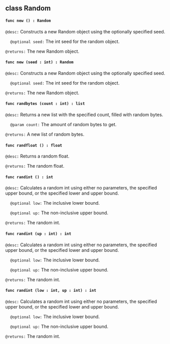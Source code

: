 ## class Random

#### ```func new () : Random```

```@desc:``` Constructs a new Random object using the optionally specified seed.

&nbsp;&nbsp;&nbsp;&nbsp;```@optional seed:``` The int seed for the random object.

```@returns:``` The new Random object.

#### ```func new (seed : int) : Random```

```@desc:``` Constructs a new Random object using the optionally specified seed.

&nbsp;&nbsp;&nbsp;&nbsp;```@optional seed:``` The int seed for the random object.

```@returns:``` The new Random object.

#### ```func randbytes (count : int) : list```

```@desc:``` Returns a new list with the specified count, filled with random bytes.

&nbsp;&nbsp;&nbsp;&nbsp;```@param count:``` The amount of random bytes to get.

```@returns:``` A new list of random bytes.

#### ```func randfloat () : float```

```@desc:``` Returns a random float.

```@returns:``` The random float.

#### ```func randint () : int```

```@desc:``` Calculates a random int using either no parameters, the specified upper bound, or the specified lower and upper bound.

&nbsp;&nbsp;&nbsp;&nbsp;```@optional low:``` The inclusive lower bound.

&nbsp;&nbsp;&nbsp;&nbsp;```@optional up:``` The non-inclusive upper bound.

```@returns:``` The random int.

#### ```func randint (up : int) : int```

```@desc:``` Calculates a random int using either no parameters, the specified upper bound, or the specified lower and upper bound.

&nbsp;&nbsp;&nbsp;&nbsp;```@optional low:``` The inclusive lower bound.

&nbsp;&nbsp;&nbsp;&nbsp;```@optional up:``` The non-inclusive upper bound.

```@returns:``` The random int.

#### ```func randint (low : int, up : int) : int```

```@desc:``` Calculates a random int using either no parameters, the specified upper bound, or the specified lower and upper bound.

&nbsp;&nbsp;&nbsp;&nbsp;```@optional low:``` The inclusive lower bound.

&nbsp;&nbsp;&nbsp;&nbsp;```@optional up:``` The non-inclusive upper bound.

```@returns:``` The random int.

